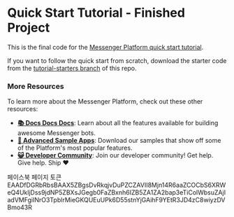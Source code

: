 # Quick Start Tutorial - Finished Project

This is the final code for the [Messenger Platform quick start tutorial](https://developers.facebook.com/docs/messenger-platform/getting-started/quick-start). 

If you want to follow the quick start from scratch, download the starter code from the [tutorial-starters branch](https://github.com/fbsamples/messenger-platform-samples/tree/tutorial-starters/quick-start) of this repo.

### More Resources

To learn more about the Messenger Platform, check out these other resources:

- **[📚 Docs Docs Docs](https://developers.facebook.com/docs/messenger-platform/)**: Learn about all the features available for building awesome Messenger bots.
- **[📱 Advanced Sample Apps](https://github.com/fbsamples/messenger-bot-samples)**: Download our samples that show off some of the Platform's most popular features.
- **[😺 Developer Community](https://www.facebook.com/groups/messengerplatform/)**: Join our developer community! Get help. Give help. Ship ❤️


페이스북 페이지 토큰
EAADfDGRbRbsBAAX5ZBgsDvRkqjvDuPZCZAVII8Mjn14R6aaZCOCbS6XRWeQ4UkljDss9jdNP5ZBXsJGegb0FaZBxnh6IZB5ZA1ZA2bap3eTiColWbsuZAjIadVMFgiINrO3TpblrMieGKQUEuUPk6D55stnYjGAihF9YEtR3JD4zC8wiyzDVBmo43R